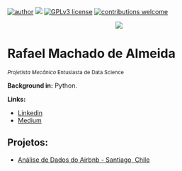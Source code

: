 [![author](https://img.shields.io/badge/author-rafaemac-red.svg)](https://www.linkedin.com/in/rafael-machado-de-almeida-a47ab7182/) [![](https://img.shields.io/badge/python-3.7+-blue.svg)](https://www.python.org/downloads/release/python-365/) [![GPLv3 license](https://img.shields.io/badge/License-GPLv3-blue.svg)](http://perso.crans.org/besson/LICENSE.html) [![contributions welcome](https://img.shields.io/badge/contributions-welcome-brightgreen.svg?style=flat)](https://github.com/carlosfab/data_science/issues)

<p align="center">
  <img src="![image](https://user-images.githubusercontent.com/105464451/168696851-9766f92b-79d8-4693-97bb-87c6e202f9f6.png)" >
</p>

# Rafael Machado de Almeida
<sub>*Projetista Mecânico* Entusiasta de Data Science</sub>

**Background in:** Python.

**Links:**
* [Linkedin](https://www.linkedin.com/in/rafael-machado-de-almeida-a47ab7182/)
* [Medium](https://medium.com/@rmalmeida2)


## Projetos:
* [Análise de Dados do Airbnb - Santiago, Chile](https://github.com/rafaemac/Projetos-Data-Science/blob/main/Analisando_os_Dados_do_Airbnb_Santiago%2C_Chile.ipynb)
